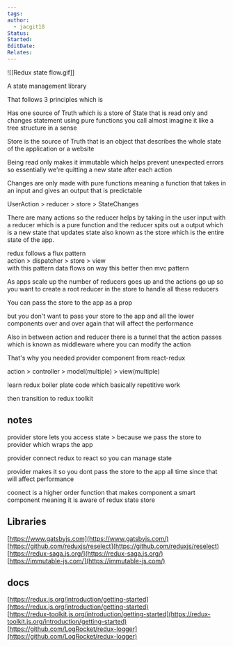 ```yaml
---
tags: 
author:
  - jacgit18
Status: 
Started: 
EditDate: 
Relates:
---
```

![[Redux state flow.gif]]

A state management library  
  
That follows 3 principles which is  
  
Has one source of Truth which is a store of State that is read only and changes statement using pure functions you call almost imagine it like a tree structure in a sense  
  
Store is the source of Truth that is an object that describes the whole state of the application or a website  
  
  
Being read only makes it immutable which helps prevent unexpected errors so essentially we're quitting a new state after each action  
  
Changes are only made with pure functions meaning a function that takes in an input and gives an output that is predictable  
  
UserAction > reducer > store > StateChanges  
  
There are many actions so the reducer helps by taking in the user input with a reducer which is a pure function and the reducer spits out a output which is a new state that updates state also known as the store which is the entire state of the app.  
  
redux follows a flux pattern  
action > dispatcher > store > view  
with this pattern data flows on way this better then mvc pattern  
  
As apps scale up the number of reducers goes up and the actions go up so you want to create a root reducer in the store to handle all these reducers  
  
You can pass the store to the app as a prop  
  
but you don't want to pass your store to the app and all the lower components over and over again that will affect the performance  
  
Also in between action and reducer there is a tunnel that the action passes which is known as middleware where you can modify the action  
  
That's why you needed provider component from react-redux  
  
action > controller > model(multiple) > view(multiple)  
  
  
learn redux boiler plate code which basically repetitive work  
  
then transition to redux toolkit  
  
notes  
-------  
provider store lets you access state > because we pass the store to provider which wraps the app  
  
provider connect redux to react so you can manage state  
  
provider makes it so you dont pass the store to the app all time since that will affect performance  
  
coonect is a higher order function that makes component a smart component meaning it is aware of redux state store  
  
  
  
Libraries  
-----------  
[https://www.gatsbyjs.com](https://www.gatsbyjs.com/)  
[https://github.com/reduxjs/reselect](https://github.com/reduxjs/reselect)  
[https://redux-saga.js.org/](https://redux-saga.js.org/)  
[https://immutable-js.com/](https://immutable-js.com/)  
  
docs  
------  
[https://redux.js.org/introduction/getting-started](https://redux.js.org/introduction/getting-started)  
[https://redux-toolkit.js.org/introduction/getting-started](https://redux-toolkit.js.org/introduction/getting-started)  
[https://github.com/LogRocket/redux-logger](https://github.com/LogRocket/redux-logger)


